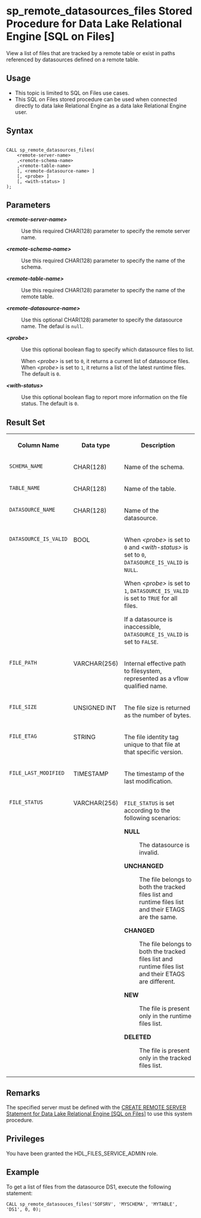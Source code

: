 <!-- loioc0979e49b27f4d0d96e3a45b2fe0fe88 -->

# sp\_remote\_datasources\_files Stored Procedure for Data Lake Relational Engine \[SQL on Files\]

View a list of files that are tracked by a remote table or exist in paths referenced by datasources defined on a remote table.



<a name="loioc0979e49b27f4d0d96e3a45b2fe0fe88__section_fry_b3b_nqb"/>

## Usage

-   This topic is limited to SQL on Files use cases.
-   This SQL on Files stored procedure can be used when connected directly to data lake Relational Engine as a data lake Relational Engine user.



<a name="loioc0979e49b27f4d0d96e3a45b2fe0fe88__SPDF_syntax"/>

## Syntax

```

CALL sp_remote_datasources_files(
	<remote-server-name>
	,<remote-schema-name>
	,<remote-table-name>
	[, <remote-datasource-name> ]
	[, <probe> ]
	[, <with-status> ]
);
```



<a name="loioc0979e49b27f4d0d96e3a45b2fe0fe88__SPDF_parameters"/>

## Parameters


<dl>
<dt><b>

*<remote-server-name\>* 

</b></dt>
<dd>

Use this required CHAR\(128\) parameter to specify the remote server name.



</dd><dt><b>

*<remote-schema-name\>*

</b></dt>
<dd>

Use this required CHAR\(128\) parameter to specify the name of the schema.



</dd><dt><b>

*<remote-table-name\>* 

</b></dt>
<dd>

Use this required CHAR\(128\) parameter to specify the name of the remote table.



</dd><dt><b>

*<remote-datasource-name\>*

</b></dt>
<dd>

Use this optional CHAR\(128\) parameter to specify the datasource name. The defaul is `null`.



</dd><dt><b>

*<probe\>*

</b></dt>
<dd>

Use this optional boolean flag to specify which datasource files to list.

When *<probe\>* is set to `0`, it returns a current list of datasource files. When *<probe\>* is set to `1`, it returns a list of the latest runtime files. The default is `0`.



</dd><dt><b>

*<with-status\>*

</b></dt>
<dd>

Use this optional boolean flag to report more information on the file status. The default is `0`.



</dd>
</dl>



<a name="loioc0979e49b27f4d0d96e3a45b2fe0fe88__SPRD_results"/>

## Result Set


<table>
<tr>
<th valign="top">

Column Name

</th>
<th valign="top">

Data type

</th>
<th valign="top">

Description

</th>
</tr>
<tr>
<td valign="top">

`SCHEMA_NAME`

</td>
<td valign="top">

CHAR\(128\)

</td>
<td valign="top">

Name of the schema.

</td>
</tr>
<tr>
<td valign="top">

`TABLE_NAME`

</td>
<td valign="top">

CHAR\(128\)

</td>
<td valign="top">

Name of the table.

</td>
</tr>
<tr>
<td valign="top">

`DATASOURCE_NAME`

</td>
<td valign="top">

CHAR\(128\)

</td>
<td valign="top">

Name of the datasource.

</td>
</tr>
<tr>
<td valign="top">

`DATASOURCE_IS_VALID`

</td>
<td valign="top">

BOOL

</td>
<td valign="top">

When *<probe\>* is set to `0` and *<with-status\>* is set to `0`, `DATASOURCE_IS_VALID` is `NULL`.

When *<probe\>* is set to `1`, `DATASOURCE_IS_VALID` is set to `TRUE` for all files.

If a datasource is inaccessible, `DATASOURCE_IS_VALID` is set to `FALSE`.

</td>
</tr>
<tr>
<td valign="top">

`FILE_PATH`

</td>
<td valign="top">

VARCHAR\(256\)

</td>
<td valign="top">

Internal effective path to filesystem, represented as a vflow qualified name.

</td>
</tr>
<tr>
<td valign="top">

`FILE_SIZE`

</td>
<td valign="top">

UNSIGNED INT

</td>
<td valign="top">

The file size is returned as the number of bytes.

</td>
</tr>
<tr>
<td valign="top">

`FILE_ETAG`

</td>
<td valign="top">

STRING

</td>
<td valign="top">

The file identity tag unique to that file at that specific version.

</td>
</tr>
<tr>
<td valign="top">

`FILE_LAST_MODIFIED`

</td>
<td valign="top">

TIMESTAMP

</td>
<td valign="top">

The timestamp of the last modification.

</td>
</tr>
<tr>
<td valign="top">

`FILE_STATUS`

</td>
<td valign="top">

VARCHAR\(256\)

</td>
<td valign="top">

`FILE_STATUS` is set according to the following scenarios:


<dl>
<dt><b>

NULL

</b></dt>
<dd>

The datasource is invalid.



</dd><dt><b>

UNCHANGED

</b></dt>
<dd>

The file belongs to both the tracked files list and runtime files list and their ETAGS are the same.



</dd><dt><b>

CHANGED

</b></dt>
<dd>

The file belongs to both the tracked files list and runtime files list and their ETAGS are different.



</dd><dt><b>

NEW

</b></dt>
<dd>

The file is present only in the runtime files list.



</dd><dt><b>

DELETED

</b></dt>
<dd>

The file is present only in the tracked files list.



</dd>
</dl>



</td>
</tr>
</table>



<a name="loioc0979e49b27f4d0d96e3a45b2fe0fe88__SPDF_remarks"/>

## Remarks

The specified server must be defined with the [CREATE REMOTE SERVER Statement for Data Lake Relational Engine \[SQL on Files\]](create-remote-server-statement-for-data-lake-relational-engine-sql-on-files-d9c56ec.md) to use this system procedure.



<a name="loioc0979e49b27f4d0d96e3a45b2fe0fe88__section_vrj_gjp_p4b"/>

## Privileges

You have been granted the HDL\_FILES\_SERVICE\_ADMIN role.



## Example

To get a list of files from the datasource DS1, execute the following statement:

```
CALL sp_remote_datasouces_files('SOFSRV', 'MYSCHEMA', 'MYTABLE', 'DS1', 0, 0);
```

